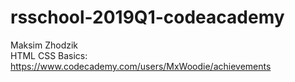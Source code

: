 # rsschool-2019Q1-codeacademy
Maksim Zhodzik  
HTML CSS Basics: https://www.codecademy.com/users/MxWoodie/achievements
